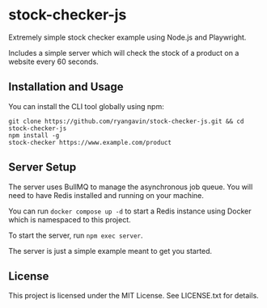 # stock-checker-js
Extremely simple stock checker example using Node.js and Playwright.

Includes a simple server which will check the stock of a product on a website every 60 seconds.

## Installation and Usage
You can install the CLI tool globally using npm:

```shell
git clone https://github.com/ryangavin/stock-checker-js.git && cd stock-checker-js
npm install -g
stock-checker https://www.example.com/product
```

## Server Setup
The server uses BullMQ to manage the asynchronous job queue. 
You will need to have Redis installed and running on your machine.

You can run `docker compose up -d` to start a Redis instance using Docker which is namespaced to this project.

To start the server, run `npm exec server`.

The server is just a simple example meant to get you started.

## License
This project is licensed under the MIT License. See LICENSE.txt for details.